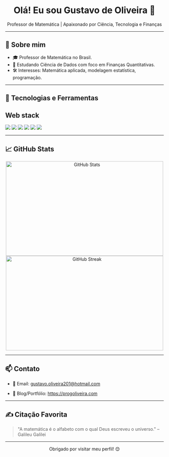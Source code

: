 <h1 align="center">Olá! Eu sou Gustavo de Oliveira 👋</h1>

<p align="center">
  Professor de Matemática | Apaixonado por Ciência, Tecnologia e Finanças
</p>

---

## 🚀 Sobre mim

- 🎓 Professor de Matemática no Brasil.
- 🧠 Estudando Ciência de Dados com foco em Finanças Quantitativas.
- 🛠️ Interesses: Matemática aplicada, modelagem estatística, programação.

---

## 🧰 Tecnologias e Ferramentas

<p align="left">
  <!-- Python stack
  <img src="https://img.shields.io/badge/Python-3776AB?style=for-the-badge&logo=python&logoColor=white"/>
  <img src="https://img.shields.io/badge/NumPy-013243?style=for-the-badge&logo=numpy&logoColor=white"/>
  <img src="https://img.shields.io/badge/Pandas-150458?style=for-the-badge&logo=pandas&logoColor=white"/>
  <img src="https://img.shields.io/badge/Matplotlib-11557C?style=for-the-badge&logo=matplotlib&logoColor=white"/>
  <img src="https://img.shields.io/badge/Jupyter-F37626?style=for-the-badge&logo=jupyter&logoColor=white"/>-->

   ## Web stack
  <p>
  <img src="https://img.shields.io/badge/JavaScript-F7DF1E?style=for-the-badge&logo=javascript&logoColor=black"/>
  <img src="https://img.shields.io/badge/TypeScript-3178C6?style=for-the-badge&logo=typescript&logoColor=white"/>
  <img src="https://img.shields.io/badge/HTML5-E34F26?style=for-the-badge&logo=html5&logoColor=white"/>
  <img src="https://img.shields.io/badge/CSS3-1572B6?style=for-the-badge&logo=css3&logoColor=white"/>
  <img src="https://img.shields.io/badge/Bootstrap-7952B3?style=for-the-badge&logo=bootstrap&logoColor=white"/>
  <img src="https://img.shields.io/badge/Node.js-339933?style=for-the-badge&logo=node.js&logoColor=white"/>
  </p>

  <!-- Outros
  <img src="https://img.shields.io/badge/LaTeX-008080?style=for-the-badge&logo=latex&logoColor=white"/>
</p>
 -->

---

## 📈 GitHub Stats

<p align="center">
  <img src="https://github-readme-stats.vercel.app/api?username=Gust-Oliveira&show_icons=true&theme=dracula&hide_border=true" alt="GitHub Stats" width="500px" height="300px"/>
  <br/>
  <img src="https://github-readme-streak-stats.herokuapp.com?user=Gust-Oliveira&theme=dracula&hide_border=true" alt="GitHub Streak" width="500px" height="300px"/>
</p>

---

## 📫 Contato

- 📧 Email: gustavo.oliveira201@hotmail.com
<!-- 💼 LinkedIn: [linkedin.com/in/seu-usuario](https://linkedin.com/in/seu-usuario) -->
- 🧠 Blog/Portfólio: https://progoliveira.com

---

## ✍️ Citação Favorita

> "A matemática é o alfabeto com o qual Deus escreveu o universo." – Galileu Galilei

---

<p align="center">Obrigado por visitar meu perfil! 😊</p>
